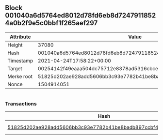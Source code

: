 ## Block 001040a6d5764ed8012d78fd6eb8d72479118524a0b2f9e5c0bbf1f265aef297

Attribute | Value
--- | ---
Height | 37080
Hash | 001040a6d5764ed8012d78fd6eb8d72479118524a0b2f9e5c0bbf1f265aef297
Timestamp | 2021-04-24T17:58:22+00:00
Target | 00254142f49eaaa504dc75712e8378ad5316cbcead634704b3734b6271167cc4
Merke root | 51825d202ae928add5606bb3c93e7782b41be8badb897ccbf492d394dde723ec
Nonce | 1504914051

```

```

### Transactions

Hash | Amount
--- | ---
[51825d202ae928add5606bb3c93e7782b41be8badb897ccbf492d394dde723ec](51825d202ae928add5606bb3c93e7782b41be8badb897ccbf492d394dde723ec.md) | 10.00000000 SKEPTI 
